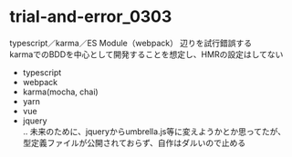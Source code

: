 # trial-and-error_0303

typescript／karma／ES Module（webpack） 辺りを試行錯誤する  
karmaでのBDDを中心として開発することを想定し、HMRの設定はしてない  
- typescript
- webpack
- karma(mocha, chai)
- yarn
- vue
- jquery  
.. 未来のために、jqueryからumbrella.js等に変えようかとか思ってたが、  
型定義ファイルが公開されておらず、自作はダルいので止める
